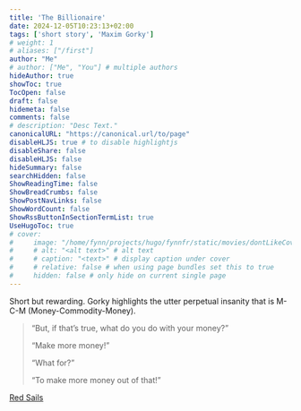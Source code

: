 ```yaml
---
title: 'The Billionaire'
date: 2024-12-05T10:23:13+02:00
tags: ['short story', 'Maxim Gorky']
# weight: 1
# aliases: ["/first"]
author: "Me"
# author: ["Me", "You"] # multiple authors
hideAuthor: true
showToc: true
TocOpen: false
draft: false
hidemeta: false
comments: false
# description: "Desc Text."
canonicalURL: "https://canonical.url/to/page"
disableHLJS: true # to disable highlightjs
disableShare: false
disableHLJS: false
hideSummary: false
searchHidden: false
ShowReadingTime: false
ShowBreadCrumbs: false
ShowPostNavLinks: false
ShowWordCount: false
ShowRssButtonInSectionTermList: true
UseHugoToc: true
# cover:
#     image: "/home/fynn/projects/hugo/fynnfr/static/movies/dontLikeCover.png" # image path/url
#     # alt: "<alt text>" # alt text
#     # caption: "<text>" # display caption under cover
#     # relative: false # when using page bundles set this to true
#     hidden: false # only hide on current single page
---
```

Short but rewarding. Gorky highlights the utter perpetual insanity that is M-C-M (Money-Commodity-Money).

> “But, if that’s true, what do you do with your money?”
>
> “Make more money!”
>
> “What for?”
> 
> “To make more money out of that!”

[Red Sails](https://redsails.org/the-billionaire/)
